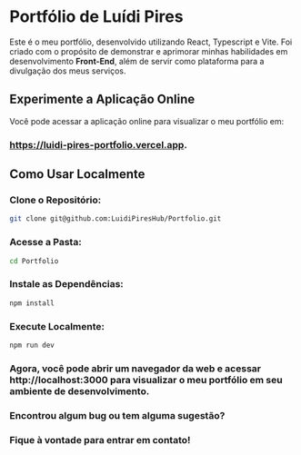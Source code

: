 
# Portfólio de Luídi Pires

Este é o meu portfólio, desenvolvido utilizando React, Typescript e Vite. Foi criado com o propósito de demonstrar e aprimorar minhas habilidades em desenvolvimento **Front-End**, além de servir como plataforma para a divulgação dos meus serviços.

## Experimente a Aplicação Online

Você pode acessar a aplicação online para visualizar o meu portfólio em:

### https://luidi-pires-portfolio.vercel.app.

## Como Usar Localmente

### Clone o Repositório:
```bash
git clone git@github.com:LuidiPiresHub/Portfolio.git
```

### Acesse a Pasta:
```bash
cd Portfolio
```

### Instale as Dependências:
```bash
npm install
```

### Execute Localmente:
```bash
npm run dev
```

### Agora, você pode abrir um navegador da web e acessar http://localhost:3000 para visualizar o meu portfólio em seu ambiente de desenvolvimento.

### Encontrou algum bug ou tem alguma sugestão?

### Fique à vontade para entrar em contato!
